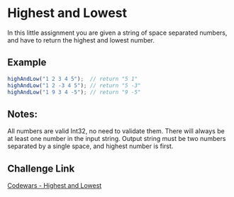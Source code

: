 # Highest and Lowest

In this little assignment you are given a string of space separated numbers, and have to return the highest and lowest number.

## Example

```typescript
highAndLow("1 2 3 4 5");  // return "5 1"
highAndLow("1 2 -3 4 5"); // return "5 -3"
highAndLow("1 9 3 4 -5"); // return "9 -5"
```

## Notes:

All numbers are valid Int32, no need to validate them.
There will always be at least one number in the input string.
Output string must be two numbers separated by a single space, and highest number is first.

## Challenge Link

[Codewars - Highest and Lowest](https://www.codewars.com/kata/554b4ac871d6813a03000035/typescript)
